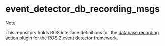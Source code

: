 # event_detector_db_recording_msgs

> [!NOTE]
> This repository holds ROS interface definitions for the [database recording action plugin](https://github.com/ika-rwth-aachen/event_detector_db_recording) for the ROS 2 [event detector framework](https://github.com/ika-rwth-aachen/event_detector).
